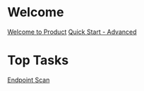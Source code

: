 # Welcome
[Welcome to Product](IDR/welcome.md)
[Quick Start - Advanced](IDR/adv-qsg.md)

# Top Tasks
[Endpoint Scan](/endpoint-scan.md)
